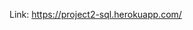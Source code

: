 Link: <a href="https://project2-sql.herokuapp.com/" target="_blank">https://project2-sql.herokuapp.com/</a>